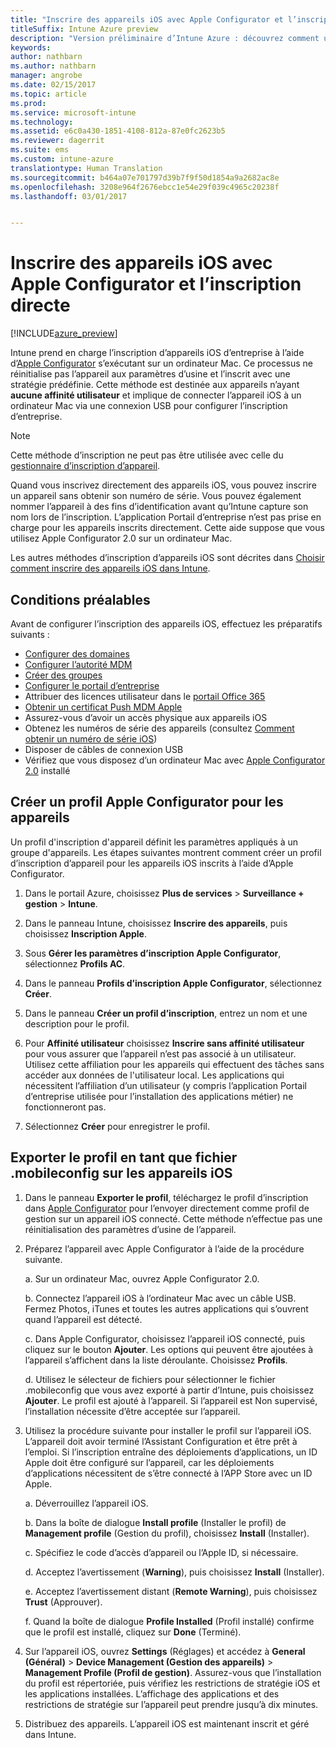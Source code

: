 ```yaml
---
title: "Inscrire des appareils iOS avec Apple Configurator et l’inscription directe"
titleSuffix: Intune Azure preview
description: "Version préliminaire d’Intune Azure : découvrez comment utiliser Apple Configurator pour inscrire des appareils iOS d’entreprise à l’aide de l’inscription directe."
keywords: 
author: nathbarn
ms.author: nathbarn
manager: angrobe
ms.date: 02/15/2017
ms.topic: article
ms.prod: 
ms.service: microsoft-intune
ms.technology: 
ms.assetid: e6c0a430-1851-4108-812a-87e0fc2623b5
ms.reviewer: dagerrit
ms.suite: ems
ms.custom: intune-azure
translationtype: Human Translation
ms.sourcegitcommit: b464a07e701797d39b7f9f50d1854a9a2682ac8e
ms.openlocfilehash: 3208e964f2676ebcc1e54e29f039c4965c20238f
ms.lasthandoff: 03/01/2017


---
```


# <a name="enroll-ios-devices-with-apple-configurator-and-direct-enrollment"></a>Inscrire des appareils iOS avec Apple Configurator et l’inscription directe 

[!INCLUDE[azure_preview](../includes/azure_preview.md)]

Intune prend en charge l’inscription d’appareils iOS d’entreprise à l’aide d’[Apple Configurator](https://itunes.apple.com/us/app/apple-configurator-2/id1037126344?mt=12) s’exécutant sur un ordinateur Mac. Ce processus ne réinitialise pas l’appareil aux paramètres d’usine et l’inscrit avec une stratégie prédéfinie. Cette méthode est destinée aux appareils n’ayant **aucune affinité utilisateur** et implique de connecter l’appareil iOS à un ordinateur Mac via une connexion USB pour configurer l’inscription d’entreprise.

>[!NOTE]
>Cette méthode d’inscription ne peut pas être utilisée avec celle du [gestionnaire d’inscription d’appareil](enroll-devices-using-device-enrollment-manager.md).

Quand vous inscrivez directement des appareils iOS, vous pouvez inscrire un appareil sans obtenir son numéro de série. Vous pouvez également nommer l’appareil à des fins d’identification avant qu’Intune capture son nom lors de l’inscription. L’application Portail d’entreprise n’est pas prise en charge pour les appareils inscrits directement. Cette aide suppose que vous utilisez Apple Configurator 2.0 sur un ordinateur Mac.

Les autres méthodes d’inscription d’appareils iOS sont décrites dans [Choisir comment inscrire des appareils iOS dans Intune](choose-ios-enrollment-method.md).


## <a name="prerequisites"></a>Conditions préalables

Avant de configurer l’inscription des appareils iOS, effectuez les préparatifs suivants :

- [Configurer des domaines](https://docs.microsoft.com/intune/get-started/start-with-a-paid-subscription-to-microsoft-intune-step-2)
- [Configurer l’autorité MDM](set-mdm-authority.md)
- [Créer des groupes](https://docs.microsoft.com/intune/get-started/start-with-a-paid-subscription-to-microsoft-intune-step-5)
- [Configurer le portail d’entreprise](/intune-azure/manage-apps/company-portal-app)
- Attribuer des licences utilisateur dans le [portail Office 365](http://go.microsoft.com/fwlink/p/?LinkId=698854)
- [Obtenir un certificat Push MDM Apple](get-an-apple-mdm-push-certificate.md)
- Assurez-vous d’avoir un accès physique aux appareils iOS
- Obtenez les numéros de série des appareils (consultez [Comment obtenir un numéro de série iOS](https://support.apple.com//HT204308))
- Disposer de câbles de connexion USB
- Vérifiez que vous disposez d’un ordinateur Mac avec [Apple Configurator 2.0](https://itunes.apple.com/us/app/apple-configurator-2/id1037126344?mt=12) installé

## <a name="create-an-apple-configurator-profile-for-devices"></a>Créer un profil Apple Configurator pour les appareils

Un profil d'inscription d'appareil définit les paramètres appliqués à un groupe d'appareils. Les étapes suivantes montrent comment créer un profil d’inscription d’appareil pour les appareils iOS inscrits à l’aide d’Apple Configurator.

1. Dans le portail Azure, choisissez **Plus de services** > **Surveillance + gestion** > **Intune**.

2. Dans le panneau Intune, choisissez **Inscrire des appareils**, puis choisissez **Inscription Apple**.

3. Sous **Gérer les paramètres d’inscription Apple Configurator**, sélectionnez **Profils AC**.

4. Dans le panneau **Profils d’inscription Apple Configurator**, sélectionnez **Créer**.

5. Dans le panneau **Créer un profil d’inscription**, entrez un nom et une description pour le profil.

6. Pour **Affinité utilisateur** choisissez **Inscrire sans affinité utilisateur** pour vous assurer que l’appareil n’est pas associé à un utilisateur. Utilisez cette affiliation pour les appareils qui effectuent des tâches sans accéder aux données de l'utilisateur local. Les applications qui nécessitent l’affiliation d’un utilisateur (y compris l’application Portail d’entreprise utilisée pour l’installation des applications métier) ne fonctionneront pas.

7. Sélectionnez **Créer** pour enregistrer le profil.

## <a name="export-the-profile-as-mobileconfig-to-ios-devices"></a>Exporter le profil en tant que fichier .mobileconfig sur les appareils iOS

1. Dans le panneau **Exporter le profil**, téléchargez le profil d’inscription dans [Apple Configurator](https://itunes.apple.com/us/app/apple-configurator-2/id1037126344?mt=12) pour l’envoyer directement comme profil de gestion sur un appareil iOS connecté. Cette méthode n’effectue pas une réinitialisation des paramètres d’usine de l’appareil.

2. Préparez l’appareil avec Apple Configurator à l’aide de la procédure suivante.

   a. Sur un ordinateur Mac, ouvrez Apple Configurator 2.0.

   b. Connectez l’appareil iOS à l’ordinateur Mac avec un câble USB. Fermez Photos, iTunes et toutes les autres applications qui s’ouvrent quand l’appareil est détecté.

   c. Dans Apple Configurator, choisissez l’appareil iOS connecté, puis cliquez sur le bouton **Ajouter**. Les options qui peuvent être ajoutées à l’appareil s’affichent dans la liste déroulante. Choisissez **Profils**.

   d. Utilisez le sélecteur de fichiers pour sélectionner le fichier .mobileconfig que vous avez exporté à partir d’Intune, puis choisissez **Ajouter**. Le profil est ajouté à l’appareil. Si l’appareil est Non supervisé, l’installation nécessite d’être acceptée sur l’appareil.

3. Utilisez la procédure suivante pour installer le profil sur l’appareil iOS. L’appareil doit avoir terminé l’Assistant Configuration et être prêt à l’emploi. Si l’inscription entraîne des déploiements d’applications, un ID Apple doit être configuré sur l’appareil, car les déploiements d’applications nécessitent de s’être connecté à l’APP Store avec un ID Apple.

   a. Déverrouillez l’appareil iOS.

   b. Dans la boîte de dialogue **Install profile** (Installer le profil) de **Management profile** (Gestion du profil), choisissez **Install** (Installer).

   c. Spécifiez le code d’accès d’appareil ou l’Apple ID, si nécessaire.

   d. Acceptez l’avertissement (**Warning**), puis choisissez **Install** (Installer).

   e. Acceptez l’avertissement distant (**Remote Warning**), puis choisissez **Trust** (Approuver).

   f. Quand la boîte de dialogue **Profile Installed** (Profil installé) confirme que le profil est installé, cliquez sur **Done** (Terminé).

4. Sur l’appareil iOS, ouvrez **Settings** (Réglages) et accédez à **General (Général)** > **Device Management (Gestion des appareils)** > **Management Profile (Profil de gestion)**. Assurez-vous que l’installation du profil est répertoriée, puis vérifiez les restrictions de stratégie iOS et les applications installées. L’affichage des applications et des restrictions de stratégie sur l’appareil peut prendre jusqu’à dix minutes.

5. Distribuez des appareils. L’appareil iOS est maintenant inscrit et géré dans Intune.


